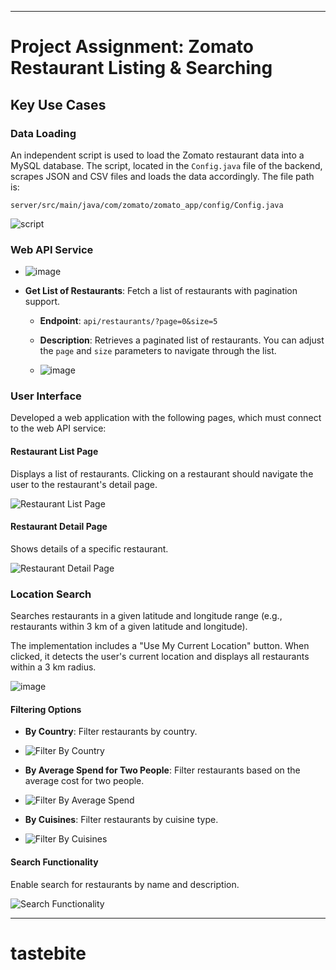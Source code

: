 
---

# Project Assignment: Zomato Restaurant Listing & Searching

## Key Use Cases

### Data Loading

An independent script is used to load the Zomato restaurant data into a MySQL database. The script, located in the `Config.java` file of the backend, scrapes JSON and CSV files and loads the data accordingly. The file path is:
```
server/src/main/java/com/zomato/zomato_app/config/Config.java
```

![script](https://github.com/user-attachments/assets/fb4e336f-443b-47d2-a3ee-b469f0af268b)


### Web API Service
    
  - ![image](https://github.com/user-attachments/assets/d736833f-9800-426a-a68e-7b8511c5e6f8)
  
- **Get List of Restaurants**: Fetch a list of restaurants with pagination support.
  - **Endpoint**: `api/restaurants/?page=0&size=5`
  - **Description**: Retrieves a paginated list of restaurants. You can adjust the `page` and `size` parameters to navigate through the list.
    
  - ![image](https://github.com/user-attachments/assets/95030271-c815-42ee-8fe7-88a44c5ed967)


### User Interface
Developed a web application with the following pages, which must connect to the web API service:


#### Restaurant List Page
Displays a list of restaurants. Clicking on a restaurant should navigate the user to the restaurant's detail page.

![Restaurant List Page](https://github.com/user-attachments/assets/d7c094e0-3e2a-4787-9fa3-6ada8f2980de)


#### Restaurant Detail Page
Shows details of a specific restaurant.

![Restaurant Detail Page](https://github.com/user-attachments/assets/a1275d5f-ec3d-4220-b1dd-256078b92314)


### Location Search
Searches restaurants in a given latitude and longitude range (e.g., restaurants within 3 km of a given latitude and longitude).

The implementation includes a "Use My Current Location" button. When clicked, it detects the user's current location and displays all restaurants within a 3 km radius.

![image](https://github.com/user-attachments/assets/3462a777-c8e6-4869-9f24-e272abc665cb)

#### Filtering Options
- **By Country**: Filter restaurants by country.
- 
  ![Filter By Country](https://github.com/user-attachments/assets/b6400ef5-4b6f-425b-8d5d-1dcbc6c6a3ac)

- **By Average Spend for Two People**: Filter restaurants based on the average cost for two people.
- 
  ![Filter By Average Spend](https://github.com/user-attachments/assets/03b42963-63c7-465d-b66b-9bd39a70d0dd)

- **By Cuisines**: Filter restaurants by cuisine type.
- 
  ![Filter By Cuisines](https://github.com/user-attachments/assets/10b0e2fa-b8f0-4339-bfd2-537eab631a92)



#### Search Functionality
Enable search for restaurants by name and description.

![Search Functionality](https://github.com/user-attachments/assets/d7933575-0aaa-4634-b01c-673f4c992e56)


---
# tastebite

